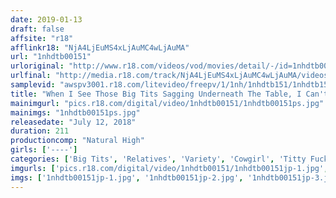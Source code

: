 ```yaml
---
date: 2019-01-13
draft: false
affsite: "r18"
afflinkr18: "NjA4LjEuMS4xLjAuMC4wLjAuMA"
url: "1nhdtb00151"
urloriginal: "http://www.r18.com/videos/vod/movies/detail/-/id=1nhdtb00151"
urlfinal: "http://media.r18.com/track/NjA4LjEuMS4xLjAuMC4wLjAuMA/videos/vod/movies/detail/-/id=1nhdtb00151"
samplevid: "awspv3001.r18.com/litevideo/freepv/1/1nh/1nhdtb151/1nhdtb151_dmb_w.mp4"
title: "When I See Those Big Tits Sagging Underneath The Table, I Can't Stand It Anymore!! A Sensual Auntie Who Gets Drunk And Has Her Nipples Teased Until She Spasms And Cums In Orgasmic Ecstasy"
mainimgurl: "pics.r18.com/digital/video/1nhdtb00151/1nhdtb00151ps.jpg"
mainimgs: "1nhdtb00151ps.jpg"
releasedate: "July 12, 2018"
duration: 211
productioncomp: "Natural High"
girls: ['----']
categories: ['Big Tits', 'Relatives', 'Variety', 'Cowgirl', 'Titty Fuck', 'Hi-Def']
imgurls: ['pics.r18.com/digital/video/1nhdtb00151/1nhdtb00151jp-1.jpg', 'pics.r18.com/digital/video/1nhdtb00151/1nhdtb00151jp-2.jpg', 'pics.r18.com/digital/video/1nhdtb00151/1nhdtb00151jp-3.jpg', 'pics.r18.com/digital/video/1nhdtb00151/1nhdtb00151jp-4.jpg', 'pics.r18.com/digital/video/1nhdtb00151/1nhdtb00151jp-5.jpg', 'pics.r18.com/digital/video/1nhdtb00151/1nhdtb00151jp-6.jpg', 'pics.r18.com/digital/video/1nhdtb00151/1nhdtb00151jp-7.jpg', 'pics.r18.com/digital/video/1nhdtb00151/1nhdtb00151jp-8.jpg', 'pics.r18.com/digital/video/1nhdtb00151/1nhdtb00151jp-9.jpg', 'pics.r18.com/digital/video/1nhdtb00151/1nhdtb00151jp-10.jpg', 'pics.r18.com/digital/video/1nhdtb00151/1nhdtb00151jp-11.jpg', 'pics.r18.com/digital/video/1nhdtb00151/1nhdtb00151jp-12.jpg', 'pics.r18.com/digital/video/1nhdtb00151/1nhdtb00151jp-13.jpg', 'pics.r18.com/digital/video/1nhdtb00151/1nhdtb00151jp-14.jpg', 'pics.r18.com/digital/video/1nhdtb00151/1nhdtb00151jp-15.jpg', 'pics.r18.com/digital/video/1nhdtb00151/1nhdtb00151jp-16.jpg', 'pics.r18.com/digital/video/1nhdtb00151/1nhdtb00151jp-17.jpg', 'pics.r18.com/digital/video/1nhdtb00151/1nhdtb00151jp-18.jpg', 'pics.r18.com/digital/video/1nhdtb00151/1nhdtb00151jp-19.jpg', 'pics.r18.com/digital/video/1nhdtb00151/1nhdtb00151jp-20.jpg']
imgs: ['1nhdtb00151jp-1.jpg', '1nhdtb00151jp-2.jpg', '1nhdtb00151jp-3.jpg', '1nhdtb00151jp-4.jpg', '1nhdtb00151jp-5.jpg', '1nhdtb00151jp-6.jpg', '1nhdtb00151jp-7.jpg', '1nhdtb00151jp-8.jpg', '1nhdtb00151jp-9.jpg', '1nhdtb00151jp-10.jpg', '1nhdtb00151jp-11.jpg', '1nhdtb00151jp-12.jpg', '1nhdtb00151jp-13.jpg', '1nhdtb00151jp-14.jpg', '1nhdtb00151jp-15.jpg', '1nhdtb00151jp-16.jpg', '1nhdtb00151jp-17.jpg', '1nhdtb00151jp-18.jpg', '1nhdtb00151jp-19.jpg', '1nhdtb00151jp-20.jpg']
---
```

